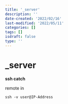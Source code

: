 ```yaml
---
title: '_server'
description: ''
date-created: '2022/02/16'
last-modified: '2022/05/11'
categories: []
tags: []
isdraft: false
type: ''
---
```


# \_server

**ssh catch**

remote in

```
ssh -v user@IP-Address
```
